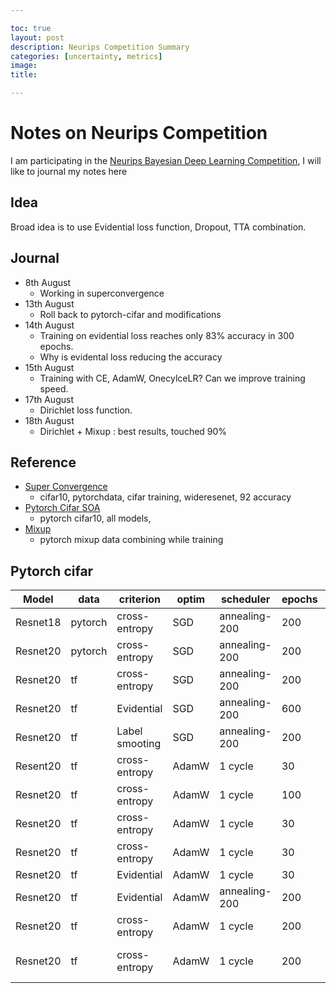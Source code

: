 ```yaml
---

toc: true
layout: post
description: Neurips Competition Summary
categories: [uncertainty, metrics]
image: 
title: 

---
```


# Notes on Neurips Competition


I am participating in the [Neurips Bayesian Deep Learning Competition](https://izmailovpavel.github.io/neurips_bdl_competition/), I will like to journal my notes here 

## Idea

Broad idea is to use Evidential loss function, Dropout, TTA combination.


## Journal 
- 8th August
    - Working in superconvergence 
- 13th August
    - Roll back to pytorch-cifar and modifications
- 14th August
    - Training on evidential loss reaches only 83% accuracy in 300 epochs. 
    - Why is evidental loss reducing the accuracy 
- 15th August
    - Training with CE, AdamW, OnecylceLR? Can we improve training speed. 
- 17th August
    - Dirichlet loss function. 
- 18th August
    - Dirichlet + Mixup : best results, touched 90%
    
## Reference

- [Super Convergence](https://gist.github.com/aakashns/90c13a903ff510c5baa72293fea72952)
    - cifar10, pytorchdata, cifar training, wideresenet, 92 accuracy
- [Pytorch Cifar SOA]()
    - pytorch cifar10, all models, 
- [Mixup ](https://github.com/facebookresearch/mixup-cifar10/blob/master/train.py)
    - pytorch mixup data combining while training


## Pytorch cifar 

| Model | data | criterion | optim | scheduler | epochs | accuracy | link | Notes |
|-----|------|------|-----|-----|-----|-----|-----|-----|
| Resnet18 | pytorch | cross-entropy | SGD | annealing-200 | 200 | 94 | [1](https://www.comet.ml/deebuls/cifar10-neurips/6737083a2e144c2c94ee2b191fb43b77?experiment-tab=stdout) | |
| Resnet20 | pytorch | cross-entropy | SGD | annealing-200 | 200 | 89 | [1](https://www.comet.ml/deebuls/cifar10-neurips/4ea079dd7dad4a19ae20b3c6ee1ee12c?experiment-tab=stdout) | |
| Resnet20 | tf      | cross-entropy | SGD | annealing-200 | 200 | 90 | [1](https://www.comet.ml/deebuls/cifar10-neurips/37242e3a6a504dd786c8f09baeece0f6?experiment-tab=stdout) | |
| Resnet20 | tf      | Evidential    | SGD | annealing-200 | 600 | 73/??/83 | [1](https://www.comet.ml/deebuls/cifar10-neurips/7625666bc7a44c62b53daa196c3b0b13?experiment-tab=stdout)[]()[]() | Added randmErasing |
| Resnet20 | tf      | Label smooting| SGD | annealing-200 | 200 |  | ?? | ?? |
| Resent20 | tf      | cross-entropy | AdamW | 1 cycle     | 30  |83 | [1](https://www.comet.ml/deebuls/cifar10-neurips/beffe711cde444c0910da49c682d0398?experiment-tab=stdout) | |
| Resnet20 | tf      | cross-entropy | AdamW | 1 cycle     | 100 |88 | [1](https://www.comet.ml/deebuls/cifar10-neurips/3e42b4ce283c4d069657418ef64a4a79)|max_lr = 0.01| 
| Resnet20 | tf      | cross-entropy | AdamW | 1 cycle     | 30  |50 | [1](https://www.comet.ml/deebuls/cifar10-neurips/17e7856afe54447bb245cfcf43056742) | max_lr=0.1 | 
| Resnet20 | tf      | cross-entropy | AdamW | 1 cycle     | 30  |80 | [1]() | max_lr=0.05 | 
| Resnet20 | tf      | Evidential    | AdamW | 1 cycle     | 30  |69 | [1]() | max_lr=0.05 | 
| Resnet20 | tf      | Evidential    | AdamW | annealing-200 | 200  |75 | [1](https://www.comet.ml/deebuls/cifar10-neurips/5d1fe7b3b4f1400b840b41a227c5a092) | max_lr=0.01 | 
| Resnet20 | tf      | cross-entropy | AdamW | 1 cycle     | 200 |89 | [1](https://www.comet.ml/deebuls/cifar10-neurips/d48a0594b3064f2680d4147ae08abaa5)|max_lr = 0.05| 
| Resnet20 | tf      | cross-entropy | AdamW | 1 cycle     | 200 |89 | [1]()|max_lr = 0.05, randomErase| 




